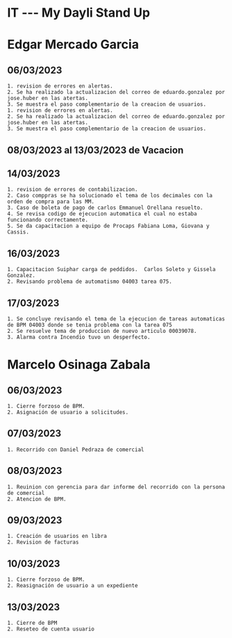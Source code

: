 # IT --- My Dayli Stand Up

# Edgar Mercado Garcia

## 06/03/2023
    1. revision de errores en alertas.
    2. Se ha realizado la actualizacion del correo de eduardo.gonzalez por jose.huber en las atertas.
    3. Se muestra el paso complementario de la creacion de usuarios.
    1. revision de errores en alertas.
    2. Se ha realizado la actualizacion del correo de eduardo.gonzalez por jose.huber en las atertas.
    3. Se muestra el paso complementario de la creacion de usuarios.
## 08/03/2023 al 13/03/2023 de Vacacion
## 14/03/2023
    1. revision de errores de contabilizacion.
    2. Caso comppras se ha solucionado el tema de los decimales con la orden de compra para las MM.
    3. Caso de boleta de pago de carlos Emmanuel Orellana resuelto.
    4. Se revisa codigo de ejecucion automatica el cual no estaba funcionando correctamente.
    5. Se da capacitacion a equipo de Procaps Fabiana Loma, Giovana y Cassis.
## 16/03/2023
    1. Capacitacion Suiphar carga de peddidos.  Carlos Soleto y Gissela Gonzalez.
    2. Revisando problema de automatismo 04003 tarea 075.

## 17/03/2023
    1. Se concluye revisando el tema de la ejecucion de tareas automaticas de BPM 04003 donde se tenia problema con la tarea 075
    2. Se resuelve tema de produccion de nuevo articulo 00039078.
    3. Alarma contra Incendio tuvo un desperfecto.
    


# Marcelo Osinaga Zabala

## 06/03/2023
    1. Cierre forzoso de BPM.
    2. Asignación de usuario a solicitudes.

## 07/03/2023
    1. Recorrido con Daniel Pedraza de comercial

## 08/03/2023
    1. Reuinion con gerencia para dar informe del recorrido con la persona de comercial
    2. Atencion de BPM.
## 09/03/2023
    1. Creación de usuarios en libra
    2. Revision de facturas
## 10/03/2023
    1. Cierre forzoso de BPM.
    2. Reasignación de usuario a un expediente
## 13/03/2023
    1. Cierre de BPM
    2. Reseteo de cuenta usuario